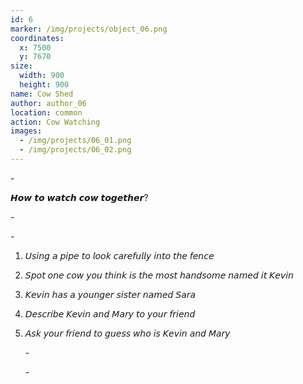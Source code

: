 ```yaml
---
id: 6
marker: /img/projects/object_06.png
coordinates:
  x: 7500
  y: 7670
size:
  width: 900
  height: 900
name: Cow Shed
author: author_06
location: common
action: Cow Watching
images:
  - /img/projects/06_01.png
  - /img/projects/06_02.png
---
```

\-

𝙃𝙤𝙬 𝙩𝙤 𝙬𝙖𝙩𝙘𝙝 𝙘𝙤𝙬 𝙩𝙤𝙜𝙚𝙩𝙝𝙚𝙧?

\-

\-

1. 𝘜𝘴𝘪𝘯𝘨 𝘢 𝘱𝘪𝘱𝘦 𝘵𝘰 𝘭𝘰𝘰𝘬 𝘤𝘢𝘳𝘦𝘧𝘶𝘭𝘭𝘺 𝘪𝘯𝘵𝘰 𝘵𝘩𝘦 𝘧𝘦𝘯𝘤𝘦 
2. 𝘚𝘱𝘰𝘵 𝘰𝘯𝘦 𝘤𝘰𝘸 𝘺𝘰𝘶 𝘵𝘩𝘪𝘯𝘬 𝘪𝘴 𝘵𝘩𝘦 𝘮𝘰𝘴𝘵 𝘩𝘢𝘯𝘥𝘴𝘰𝘮𝘦 𝘯𝘢𝘮𝘦𝘥 𝘪𝘵 𝘒𝘦𝘷𝘪𝘯
3. 𝘒𝘦𝘷𝘪𝘯 𝘩𝘢𝘴 𝘢 𝘺𝘰𝘶𝘯𝘨𝘦𝘳 𝘴𝘪𝘴𝘵𝘦𝘳 𝘯𝘢𝘮𝘦𝘥 𝘚𝘢𝘳𝘢
4. 𝘋𝘦𝘴𝘤𝘳𝘪𝘣𝘦 𝘒𝘦𝘷𝘪𝘯 𝘢𝘯𝘥 𝘔𝘢𝘳𝘺 𝘵𝘰 𝘺𝘰𝘶𝘳 𝘧𝘳𝘪𝘦𝘯𝘥
5. 𝘈𝘴𝘬 𝘺𝘰𝘶𝘳 𝘧𝘳𝘪𝘦𝘯𝘥 𝘵𝘰 𝘨𝘶𝘦𝘴𝘴 𝘸𝘩𝘰 𝘪𝘴 𝘒𝘦𝘷𝘪𝘯 𝘢𝘯𝘥 𝘔𝘢𝘳𝘺

   \-

   \-
